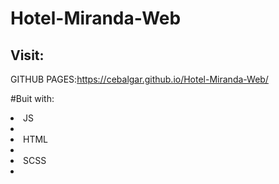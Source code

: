 # Hotel-Miranda-Web
## Visit:
GITHUB PAGES:https://cebalgar.github.io/Hotel-Miranda-Web/

#Buit with:
<li>JS<li>
<li>HTML<li>
<li>SCSS<li>
